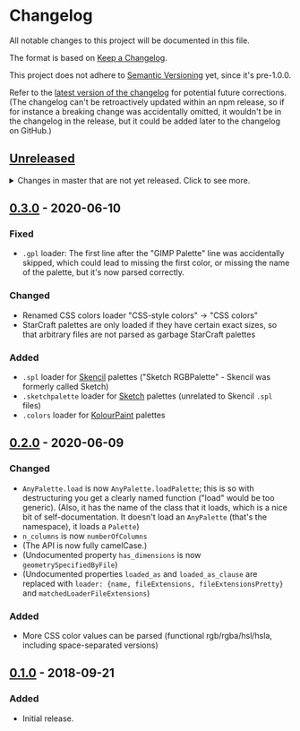 # Changelog
All notable changes to this project will be documented in this file.

The format is based on [Keep a Changelog](https://keepachangelog.com/en/1.0.0/).

This project does not adhere to [Semantic Versioning](https://semver.org/spec/v2.0.0.html) yet, since it's pre-1.0.0.

Refer to the [latest version of the changelog](https://github.com/1j01/anypalette.js/blob/master/CHANGELOG.md)
for potential future corrections.
(The changelog can't be retroactively updated within an npm release, so if for instance a breaking change was accidentally omitted, it wouldn't be in the changelog in the release, but it could be added later to the changelog on GitHub.)

[Unreleased]: https://github.com/1j01/anypalette.js/compare/v0.2.0...HEAD
## [Unreleased]
<details>
	<summary>
		Changes in master that are not yet released.
		Click to see more.
	</summary>

### Changed
- Renamed `.colors` KDE RGB Palette loader from "KDE RGB palette" to "KolourPaint palette"
- Renamed `.spl` loader from "Sketch RGB palette" to "Skencil palette"

### Added
- Tabular colors loader for various formats that have comma, space, or tab separated RGB values, such as mtPaint's txt palette format
- sK1 `.skp` loader (not very generalized - these files are Python source code as far as I can tell - but supporting RGB, CMYK, Grayscale, and a palette `name`, `description`, and `numberOfColumns`)

</details>

[0.3.0]: https://github.com/1j01/anypalette.js/compare/v0.2.0...v0.3.0
## [0.3.0] - 2020-06-10
### Fixed
- `.gpl` loader: The first line after the "GIMP Palette" line was accidentally skipped, which could lead to missing the first color, or missing the name of the palette, but it's now parsed correctly.

### Changed
- Renamed CSS colors loader "CSS-style colors" -> "CSS colors"
- StarCraft palettes are only loaded if they have certain exact sizes, so that arbitrary files are not parsed as garbage StarCraft palettes

### Added
- `.spl` loader for [Skencil](https://skencil.org/) palettes ("Sketch RGBPalette" - Skencil was formerly called Sketch)
- `.sketchpalette` loader for [Sketch](https://www.sketch.com/) palettes (unrelated to Skencil `.spl` files)
- `.colors` loader for [KolourPaint](https://kde.org/applications/en/graphics/org.kde.kolourpaint) palettes

[0.2.0]: https://github.com/1j01/anypalette.js/compare/v0.1.0...v0.2.0
## [0.2.0] - 2020-06-09
### Changed
- `AnyPalette.load` is now `AnyPalette.loadPalette`; this is so with destructuring you get a clearly named function ("load" would be too generic). (Also, it has the name of the class that it loads, which is a nice bit of self-documentation. It doesn't load an `AnyPalette` (that's the namespace), it loads a `Palette`)
- `n_columns` is now `numberOfColumns`
- (The API is now fully camelCase.)
- (Undocumented property `has_dimensions` is now `geometrySpecifiedByFile`)
- (Undocumented properties `loaded_as` and `loaded_as_clause` are replaced with `loader: {name, fileExtensions, fileExtensionsPretty}` and `matchedLoaderFileExtensions`)

### Added
- More CSS color values can be parsed (functional rgb/rgba/hsl/hsla, including space-separated versions)

[0.1.0]: https://github.com/1j01/anypalette.js/compare/c74f0d93543c4f52ee7c1fd6e6c9201d47b0df33...v0.1.0
## [0.1.0] - 2018-09-21
### Added
- Initial release.
